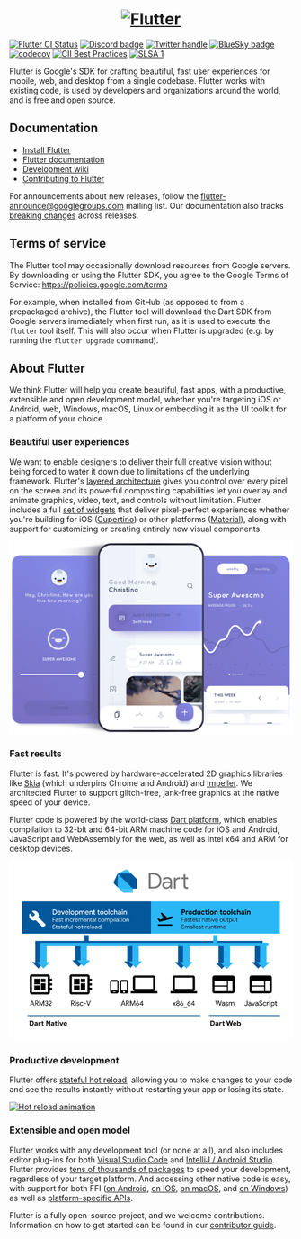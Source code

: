 <a href="https://flutter.dev/">
  <h1 align="center">
    <picture>
      <source media="(prefers-color-scheme: dark)" srcset="https://storage.googleapis.com/cms-storage-bucket/6e19fee6b47b36ca613f.png">
      <img alt="Flutter" src="https://storage.googleapis.com/cms-storage-bucket/c823e53b3a1a7b0d36a9.png">
    </picture>
  </h1>
</a>

[![Flutter CI Status](https://flutter-dashboard.appspot.com/api/public/build-status-badge?repo=flutter)](https://flutter-dashboard.appspot.com/#/build?repo=flutter)
[![Discord badge]][discord instructions] [![Twitter handle]][twitter badge]
[![BlueSky badge]][bluesky handle]
[![codecov](https://codecov.io/gh/flutter/flutter/branch/master/graph/badge.svg?token=11yDrJU2M2)](https://codecov.io/gh/flutter/flutter)
[![CII Best Practices](https://bestpractices.coreinfrastructure.org/projects/5631/badge)](https://bestpractices.coreinfrastructure.org/projects/5631)
[![SLSA 1](https://slsa.dev/images/gh-badge-level1.svg)](https://slsa.dev)

Flutter is Google's SDK for crafting beautiful, fast user experiences for
mobile, web, and desktop from a single codebase. Flutter works with existing
code, is used by developers and organizations around the world, and is free and
open source.

## Documentation

- [Install Flutter](https://flutter.dev/get-started/)
- [Flutter documentation](https://docs.flutter.dev/)
- [Development wiki](./docs/README.md)
- [Contributing to Flutter](https://github.com/flutter/flutter/blob/main/CONTRIBUTING.md)

For announcements about new releases, follow the
[flutter-announce@googlegroups.com](https://groups.google.com/forum/#!forum/flutter-announce)
mailing list. Our documentation also tracks
[breaking changes](https://docs.flutter.dev/release/breaking-changes) across
releases.

## Terms of service

The Flutter tool may occasionally download resources from Google servers. By
downloading or using the Flutter SDK, you agree to the Google Terms of Service:
https://policies.google.com/terms

For example, when installed from GitHub (as opposed to from a prepackaged
archive), the Flutter tool will download the Dart SDK from Google servers
immediately when first run, as it is used to execute the `flutter` tool itself.
This will also occur when Flutter is upgraded (e.g. by running the
`flutter upgrade` command).

## About Flutter

We think Flutter will help you create beautiful, fast apps, with a productive,
extensible and open development model, whether you're targeting iOS or Android,
web, Windows, macOS, Linux or embedding it as the UI toolkit for a platform of
your choice.

### Beautiful user experiences

We want to enable designers to deliver their full creative vision without being
forced to water it down due to limitations of the underlying framework.
Flutter's [layered architecture] gives you control over every pixel on the
screen and its powerful compositing capabilities let you overlay and animate
graphics, video, text, and controls without limitation. Flutter includes a full
[set of widgets][widget catalog] that deliver pixel-perfect experiences whether
you're building for iOS ([Cupertino]) or other platforms ([Material]), along
with support for customizing or creating entirely new visual components.

<p align="center"><img src="https://github.com/flutter/website/blob/main/src/content/assets/images/docs/homepage/reflectly-hero-600px.png?raw=true" alt="Reflectly hero image"></p>

### Fast results

Flutter is fast. It's powered by hardware-accelerated 2D graphics libraries like
[Skia] (which underpins Chrome and Android) and [Impeller]. We architected
Flutter to support glitch-free, jank-free graphics at the native speed of your
device.

Flutter code is powered by the world-class [Dart platform], which enables
compilation to 32-bit and 64-bit ARM machine code for iOS and Android,
JavaScript and WebAssembly for the web, as well as Intel x64 and ARM for desktop
devices.

<p align="center"><img src="https://github.com/flutter/website/blob/main/src/content/assets/images/docs/homepage/dart-diagram-small.png?raw=true" alt="Dart diagram"></p>

### Productive development

Flutter offers [stateful hot reload][hot reload], allowing you to make changes
to your code and see the results instantly without restarting your app or losing
its state.

[![Hot reload animation]][hot reload]

### Extensible and open model

Flutter works with any development tool (or none at all), and also includes
editor plug-ins for both [Visual Studio Code] and [IntelliJ / Android Studio].
Flutter provides [tens of thousands of packages][flutter packages] to speed your
development, regardless of your target platform. And accessing other native code
is easy, with support for both FFI ([on Android][android ffi],
[on iOS][ios ffi], [on macOS][macos ffi], and [on Windows][windows ffi]) as well
as [platform-specific APIs][platform channels].

Flutter is a fully open-source project, and we welcome contributions.
Information on how to get started can be found in our
[contributor guide](CONTRIBUTING.md).

[android ffi]: https://docs.flutter.dev/development/platform-integration/android/c-interop
[bluesky badge]: https://img.shields.io/badge/Bluesky-0285FF?logo=bluesky&logoColor=fff&label=Follow%20me%20on&color=0285FF
[bluesky handle]: https://bsky.app/profile/flutter.dev
[cupertino]: https://docs.flutter.dev/development/ui/widgets/cupertino
[dart platform]: https://dart.dev/
[discord badge]: https://img.shields.io/discord/608014603317936148?logo=discord
[discord instructions]: ./docs/contributing/Chat.md
[flutter packages]: https://pub.dev/flutter
[hot reload]: https://docs.flutter.dev/development/tools/hot-reload
[hot reload animation]: https://github.com/flutter/website/blob/main/src/content/assets/images/docs/tools/android-studio/hot-reload.gif?raw=true
[impeller]: https://docs.flutter.dev/perf/impeller
[intellij / android studio]: https://plugins.jetbrains.com/plugin/9212-flutter
[ios ffi]: https://docs.flutter.dev/development/platform-integration/ios/c-interop
[layered architecture]: https://docs.flutter.dev/resources/inside-flutter
[macos ffi]: https://docs.flutter.dev/development/platform-integration/macos/c-interop
[material]: https://docs.flutter.dev/development/ui/widgets/material
[platform channels]: https://docs.flutter.dev/development/platform-integration/platform-channels
[skia]: https://skia.org/
[twitter badge]: https://twitter.com/intent/follow?screen_name=flutterdev
[twitter handle]: https://img.shields.io/twitter/follow/flutterdev.svg?style=social&label=Follow
[visual studio code]: https://marketplace.visualstudio.com/items?itemName=Dart-Code.flutter
[widget catalog]: https://flutter.dev/widgets/
[windows ffi]: https://docs.flutter.dev/development/platform-integration/windows/building#integrating-with-windows
